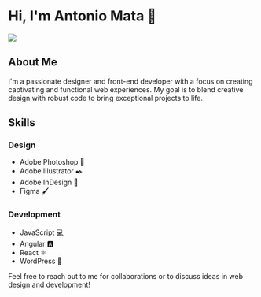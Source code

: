 # Hi, I'm Antonio Mata 👋
<img src= "https://www.amazon.es/photos/share/6pceTgozyXdztYoCjlVNQOaeMuSuzome9nGAWPLq0Kj">

## About Me
I'm a passionate designer and front-end developer with a focus on creating captivating and functional web experiences. My goal is to blend creative design with robust code to bring exceptional projects to life.

## Skills
### Design
- Adobe Photoshop 🎨
- Adobe Illustrator ✒️
- Adobe InDesign 📝
- Figma 🖌️

### Development
- JavaScript 💻
- Angular 🅰️
- React ⚛️
- WordPress 📰

Feel free to reach out to me for collaborations or to discuss ideas in web design and development!
